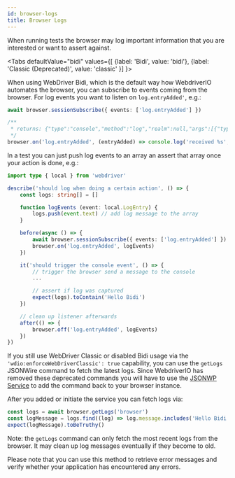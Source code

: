```yaml
---
id: browser-logs
title: Browser Logs
---
```


When running tests the browser may log important information that you are interested or want to assert against.

<Tabs
defaultValue="bidi"
values={[
    {label: 'Bidi', value: 'bidi'},
    {label: 'Classic (Deprecated)', value: 'classic'
}]
}>

<TabItem value='bidi'>

When using WebDriver Bidi, which is the default way how WebdriverIO automates the browser, you can subscribe to events coming from the browser. For log events you want to listen on `log.entryAdded'`, e.g.:

```ts
await browser.sessionSubscribe({ events: ['log.entryAdded'] })

/**
 * returns: {"type":"console","method":"log","realm":null,"args":[{"type":"string","value":"Hello Bidi"}],"level":"info","text":"Hello Bidi","timestamp":1657282076037}
 */
browser.on('log.entryAdded', (entryAdded) => console.log('received %s', entryAdded))
```

In a test you can just push log events to an array an assert that array once your action is done, e.g.:

```ts
import type { local } from 'webdriver'

describe('should log when doing a certain action', () => {
    const logs: string[] = []

    function logEvents (event: local.LogEntry) {
        logs.push(event.text) // add log message to the array
    }

    before(async () => {
        await browser.sessionSubscribe({ events: ['log.entryAdded'] })
        browser.on('log.entryAdded', logEvents)
    })

    it('should trigger the console event', () => {
        // trigger the browser send a message to the console
        ...

        // assert if log was captured
        expect(logs).toContain('Hello Bidi')
    })

    // clean up listener afterwards
    after(() => {
        browser.off('log.entryAdded', logEvents)
    })
})
```

</TabItem>

<TabItem value='classic'>

If you still use WebDriver Classic or disabled Bidi usage via the `'wdio:enforceWebDriverClassic': true` capability, you can use the `getLogs` JSONWire command to fetch the latest logs. Since WebdriverIO has removed these deprecated commands you will have to use the [JSONWP Service](https://github.com/webdriverio-community/wdio-jsonwp-service) to add the command back to your browser instance.

After you added or initiate the service you can fetch logs via:

```ts
const logs = await browser.getLogs('browser')
const logMessage = logs.find((log) => log.message.includes('Hello Bidi'))
expect(logMessage).toBeTruthy()
```

Note: the `getLogs` command can only fetch the most recent logs from the browser. It may clean up log messages eventually if they become to old.
</TabItem>

</Tabs>

Please note that you can use this method to retrieve error messages and verify whether your application has encountered any errors.

